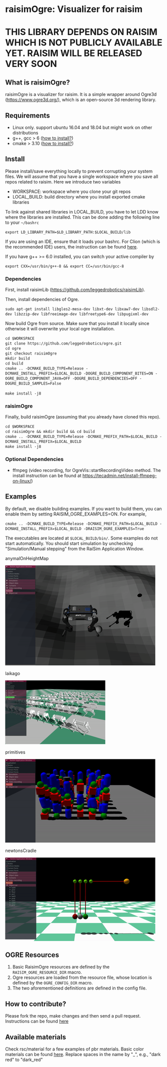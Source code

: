# raisimOgre: Visualizer for raisim

# THIS LIBRARY DEPENDS ON RAISIM WHICH IS NOT PUBLICLY AVAILABLE YET. RAISIM WILL BE RELEASED VERY SOON #

## What is raisimOgre?
raisimOgre is a visualizer for raisim. It is a simple wrapper around Ogre3d (https://www.ogre3d.org/), which is an open-source 3d rendering library.

## Requirements
- Linux only. support ubuntu 16.04 and 18.04 but might work on other distributions
- g++, gcc > 6 ([how to install?](https://github.com/jhwangbo/raisimHelp/tree/master#how-to-install-latest-version-of-g))
- cmake > 3.10 ([how to install?](https://github.com/jhwangbo/raisimHelp/tree/master#how-to-install-cmake))

## Install
Please install/save everything locally to prevent corrupting your system files. We will assume that you have a single workspace where you save all repos related to raisim. Here we introduce two variables

- WORKSPACE: workspace where you clone your git repos
- LOCAL_BUILD: build directory where you install exported cmake libraries

To link against shared libraries in LOCAL_BUILD, you have to let LDD know where the libraries are installed. This can be done adding the following line to your ```~/bashrc```

```commandline
export LD_LIBRARY_PATH=$LD_LIBRARY_PATH:$LOCAL_BUILD/lib
```

If you are using an IDE, ensure that it loads your bashrc. For Clion (which is the recommended IDE) users, the instruction can be found [here](https://github.com/jhwangbo/raisimHelp/blob/master/README.md#how-to-use-variables-defined-in-your-bashrc-in-clion).

If you have g++ >= 6.0 installed, you can switch your active compiler by
```commandline
export CXX=/usr/bin/g++-8 && export CC=/usr/bin/gcc-8
```

### Dependencies
First, install raisimLib (https://github.com/leggedrobotics/raisimLib).

Then, install dependencies of Ogre.
```commandline
sudo apt-get install libgles2-mesa-dev libxt-dev libxaw7-dev libsdl2-dev libzzip-dev libfreeimage-dev libfreetype6-dev libpugixml-dev
```

Now build Ogre from source. Make sure that you install it locally since otherwise it will overwrite your local ogre installation.
```commandline
cd $WORKSPACE
git clone https://github.com/leggedrobotics/ogre.git
cd ogre
git checkout raisimOgre
mkdir build
cd build
cmake .. -DCMAKE_BUILD_TYPE=Release -DCMAKE_INSTALL_PREFIX=$LOCAL_BUILD -DOGRE_BUILD_COMPONENT_BITES=ON -OGRE_BUILD_COMPONENT_JAVA=OFF -DOGRE_BUILD_DEPENDENCIES=OFF -DOGRE_BUILD_SAMPLES=False

make install -j8
```

### raisimOgre
Finally, build raisimOgre (assuming that you already have cloned this repo).
```commandline
cd $WORKSPACE
cd raisimOgre && mkdir build && cd build
cmake .. -DCMAKE_BUILD_TYPE=Release -DCMAKE_PREFIX_PATH=$LOCAL_BUILD -DCMAKE_INSTALL_PREFIX=$LOCAL_BUILD
make install -j8
```

### Optional Dependencies
- ffmpeg (video recording, for OgreVis::startRecordingVideo method. The install instruction can be found at https://tecadmin.net/install-ffmpeg-on-linux/)

## Examples
By default, we disable building examples. If you want to build them, you can enable them by setting RAISIM_OGRE_EXAMPLES=ON. For example,

```commandline
cmake .. -DCMAKE_BUILD_TYPE=Release -DCMAKE_PREFIX_PATH=$LOCAL_BUILD -DCMAKE_INSTALL_PREFIX=$LOCAL_BUILD -DRAISIM_OGRE_EXAMPLES=True
```
The executables are located at ```$LOCAL_BUILD/bin/```. Some examples do not start automatically. You should start simulation by unchecking "Simulation/Manual stepping" from the RaiSim Application Window.

anymalOnHeightMap

![1](img/heightmap.gif "heightmap")

laikago

![1](img/laikago.gif "laikago")

primitives

![alt-text-2](img/primitives.gif "primitives")

newtonsCradle

![alt-text-1](img/newton.gif "newton")


## OGRE Resources
1. Basic RaisimOgre resources are defined by the `RAISIM_OGRE_RESOURCE_DIR` macro.
2. Ogre resources are loaded from the resource file, whose location is defined by the `OGRE_CONFIG_DIR` macro.
3. The two aforementioned definitions are defined in the config file.

## How to contribute?
Please fork the repo, make changes and then send a pull request. Instructions can be found [here](https://help.github.com/en/articles/creating-a-pull-request-from-a-fork)

## Available materials
Check rsc/material for a few examples of pbr materials. 
Basic color materials can be found [here](https://www.rapidtables.com/web/color/RGB_Color.html). Replace spaces in the name by "_", e.g., "dark red" to "dark_red"
